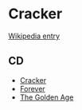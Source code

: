 # Cracker

[Wikipedia entry](https://en.wikipedia.org/wiki/Cracker)

## CD

- [Cracker](Cracker.md)
- [Forever](Forever.md)
- [The Golden Age](The_Golden_Age.md)
